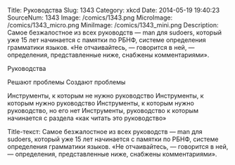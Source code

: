 Title: Руководства 
Slug: 1343 
Category: xkcd 
Date: 2014-05-19 19:40:23 
SourceNum: 1343 
Image: /comics/1343.png 
MicroImage: /comics/1343_micro.png 
MiniImage: /comics/1343_mini.png 
Description: Самое безжалостное из всех руководств — man для sudoers, который уже 15 лет начинается с памятки по РБНФ, системе определения грамматики языков. «Не отчаивайтесь, — говорится в ней, — определения, представленные ниже, снабжены комментариями». 

Руководства

Решают проблемы
Создают проблемы

Инструменты, к которым не нужно руководство
Инструменты, к которым нужно руководство
Инструменты, к которым нужно руководство, но его нет
Инструменты, руководство к которым начинается с раздела «как читать это руководство»

Title-текст: Самое безжалостное из всех руководств — man для sudoers, который уже 15 лет начинается с памятки по РБНФ, системе определения грамматики языков. «Не отчаивайтесь, — говорится в ней, — определения, представленные ниже, снабжены комментариями».